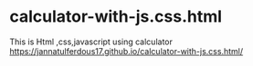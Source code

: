# calculator-with-js.css.html
This is Html ,css,javascript using calculator
https://jannatulferdous17.github.io/calculator-with-js.css.html/
